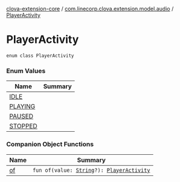 [clova-extension-core](../../index.md) / [com.linecorp.clova.extension.model.audio](../index.md) / [PlayerActivity](./index.md)

# PlayerActivity

`enum class PlayerActivity`

### Enum Values

| Name | Summary |
|---|---|
| [IDLE](-i-d-l-e.md) |  |
| [PLAYING](-p-l-a-y-i-n-g.md) |  |
| [PAUSED](-p-a-u-s-e-d.md) |  |
| [STOPPED](-s-t-o-p-p-e-d.md) |  |

### Companion Object Functions

| Name | Summary |
|---|---|
| [of](of.md) | `fun of(value: `[`String`](https://kotlinlang.org/api/latest/jvm/stdlib/kotlin/-string/index.html)`?): `[`PlayerActivity`](./index.md) |
